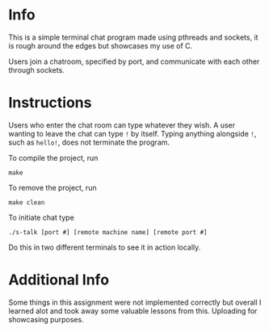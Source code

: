 # Info
This is a simple terminal chat program made using pthreads and sockets, it is rough around the edges but showcases my use of C.

Users join a chatroom, specified by port, and communicate with each other through sockets.

# Instructions
Users who enter the chat room can type whatever they wish. A user wanting to leave the chat can type `!` by itself. Typing anything alongside `!`, such as `hello!`, does not terminate the program.

To compile the project, run
```
make
```
To remove the project, run
```
make clean
```

To initiate chat type
```
./s-talk [port #] [remote machine name] [remote port #]
```
Do this in two different terminals to see it in action locally.

# Additional Info
Some things in this assignment were not implemented correctly but overall I learned alot and took away some valuable lessons from this. Uploading for showcasing purposes.
